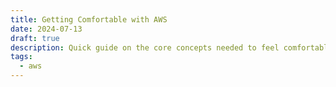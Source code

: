 ```yaml
---
title: Getting Comfortable with AWS
date: 2024-07-13
draft: true 
description: Quick guide on the core concepts needed to feel comfortable in AWS
tags:
  - aws
---
```


